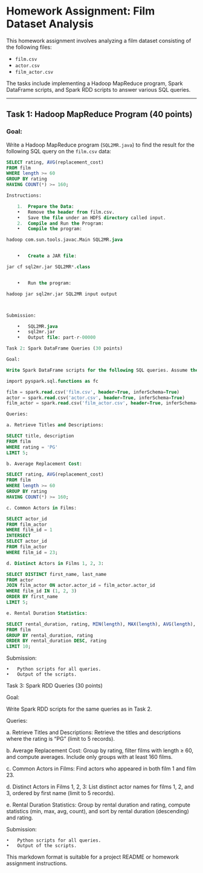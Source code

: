 # Homework Assignment: Film Dataset Analysis

This homework assignment involves analyzing a film dataset consisting of the following files:
- `film.csv`
- `actor.csv`
- `film_actor.csv`

The tasks include implementing a Hadoop MapReduce program, Spark DataFrame scripts, and Spark RDD scripts to answer various SQL queries.

---

## Task 1: Hadoop MapReduce Program (40 points)

### Goal:
Write a Hadoop MapReduce program (`SQL2MR.java`) to find the result for the following SQL query on the `film.csv` data:

```sql
SELECT rating, AVG(replacement_cost)
FROM film
WHERE length >= 60
GROUP BY rating
HAVING COUNT(*) >= 160;

Instructions:

	1.	Prepare the Data:
	•	Remove the header from film.csv.
	•	Save the file under an HDFS directory called input.
	2.	Compile and Run the Program:
	•	Compile the program:

hadoop com.sun.tools.javac.Main SQL2MR.java


	•	Create a JAR file:

jar cf sql2mr.jar SQL2MR*.class


	•	Run the program:

hadoop jar sql2mr.jar SQL2MR input output



Submission:

	•	SQL2MR.java
	•	sql2mr.jar
	•	Output file: part-r-00000

Task 2: Spark DataFrame Queries (30 points)

Goal:

Write Spark DataFrame scripts for the following SQL queries. Assume the following initialization:

import pyspark.sql.functions as fc

film = spark.read.csv('film.csv', header=True, inferSchema=True)
actor = spark.read.csv('actor.csv', header=True, inferSchema=True)
film_actor = spark.read.csv('film_actor.csv', header=True, inferSchema=True)

Queries:

a. Retrieve Titles and Descriptions:

SELECT title, description
FROM film
WHERE rating = 'PG'
LIMIT 5;

b. Average Replacement Cost:

SELECT rating, AVG(replacement_cost)
FROM film
WHERE length >= 60
GROUP BY rating
HAVING COUNT(*) >= 160;

c. Common Actors in Films:

SELECT actor_id
FROM film_actor
WHERE film_id = 1
INTERSECT
SELECT actor_id
FROM film_actor
WHERE film_id = 23;

d. Distinct Actors in Films 1, 2, 3:

SELECT DISTINCT first_name, last_name
FROM actor
JOIN film_actor ON actor.actor_id = film_actor.actor_id
WHERE film_id IN (1, 2, 3)
ORDER BY first_name
LIMIT 5;

e. Rental Duration Statistics:

SELECT rental_duration, rating, MIN(length), MAX(length), AVG(length), COUNT(length)
FROM film
GROUP BY rental_duration, rating
ORDER BY rental_duration DESC, rating
LIMIT 10;
```

Submission:

	•	Python scripts for all queries.
	•	Output of the scripts.

Task 3: Spark RDD Queries (30 points)

Goal:

Write Spark RDD scripts for the same queries as in Task 2.

Queries:

a. Retrieve Titles and Descriptions:
Retrieve the titles and descriptions where the rating is “PG” (limit to 5 records).

b. Average Replacement Cost:
Group by rating, filter films with length ≥ 60, and compute averages. Include only groups with at least 160 films.

c. Common Actors in Films:
Find actors who appeared in both film 1 and film 23.

d. Distinct Actors in Films 1, 2, 3:
List distinct actor names for films 1, 2, and 3, ordered by first name (limit to 5 records).

e. Rental Duration Statistics:
Group by rental duration and rating, compute statistics (min, max, avg, count), and sort by rental duration (descending) and rating.

Submission:

	•	Python scripts for all queries.
	•	Output of the scripts.

This markdown format is suitable for a project README or homework assignment instructions.
